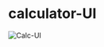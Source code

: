# calculator-UI
![Calc-UI](https://github.com/yogeshkanwade21/calculator-UI/assets/90169068/b7f5be03-4967-44a6-bc8d-d123affc9c56)
